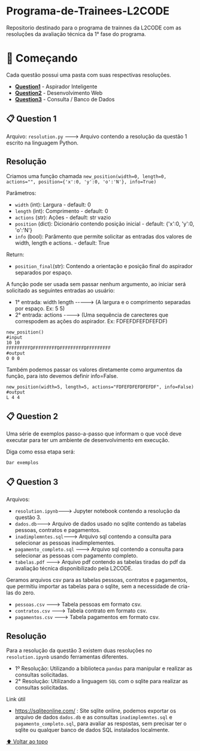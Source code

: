 # Programa-de-Trainees-L2CODE

Repositorio destinado para o programa de trainnes da L2CODE com as resoluções da avaliação técnica da 1° fase do programa.


# 🚀 Começando

Cada questão possui uma pasta com suas respectivas resoluções.

- **[Question1](#-question-1)** - Aspirador Inteligente
- **[Question2](#-question-2)** - Desenvolvimento Web
- **[Question3](#-question-3)** - Consulta / Banco de Dados


📋 Question 1
------------

Arquivo: `resolution.py` ---> Arquivo contendo a resolução da questão 1 escrito na linguagem Python.

Resolução
------------
Criamos uma função chamada `new_position(width=0, length=0, actions="", position={'x':0, 'y':0, 'o':'N'}, info=True)`

Parâmetros:
- `width` (int): Largura - default: 0
- `length` (int): Comprimento - default: 0
- `actions` (str): Ações - default: str vazio
- `position` (dict): Dicionário contendo posição inicial - default: {'x':0, 'y':0, 'o':'N'}
- `info` (bool): Parâmento que permite solicitar as entradas dos valores de width, length e actions. - default: True

Return: 
- `position_final`(str): Contendo a orientação e posição final do aspirador separados por espaço.

A função pode ser usada sem passar nenhum argumento, ao iniciar será solicitado as seguintes entradas ao usuário:
- 1° entrada: width length -----> (A largura e o comprimento separadas por espaço. Ex: 5 5)
- 2° entrada: actions ----> (Uma sequência de carecteres que correspodem as ações do aspirador. Ex: FDFEFDFEFDFEFDF)
```
new_position()
#input
10 10
FFFFFFFFFDFFFFFFFFFDFFFFFFFFFDFFFFFFFFF
#output
O 0 0 

```
Também podemos passar os valores diretamente como argumentos da função, para isto devemos definir info=False.
```
new_position(width=5, length=5, actions="FDFEFDFEFDFEFDF", info=False)
#output
L 4 4
```
📋 Question 2
------------

Uma série de exemplos passo-a-passo que informam o que você deve executar para ter um ambiente de desenvolvimento em execução.

Diga como essa etapa será:

```
Dar exemplos
```
📋 Question 3
------------
Arquivos:
- `resolution.ipynb`---> Jupyter notebook contendo a resolução da questão 3.
- `dados.db`---> Arquivo de dados usado no sqlite contendo as tabelas pessoas, contratos e pagamentos.
- `inadimplemntes.sql`---> Arquivo sql contendo a consulta para selecionar as pessoas inadimplementes.
- `pagamento_completo.sql` ---> Arquivo sql contendo a consulta para selecionar as pessoas com pagamento completo.
- `tabelas.pdf` ---> Arquivo pdf contendo as tabelas tiradas do pdf da avaliação técnica disponibilizado pela L2CODE.

Geramos arquivos csv para as tabelas pessoas, contratos e pagamentos, que permitiu importar as tabelas para o sqlite, sem a necessidade de cria-las do zero.
- `pessoas.csv` ---> Tabela pessoas em formato csv.
- `contratos.csv` ---> Tabela contrato em formato csv.
- `pagamentos.csv` ---> Tabela pagamentos em formato csv.

Resolução
------------
Para a resolução da questão 3 existem duas resoluções no `resolution.ipynb` usando ferramentas diferentes.

- 1º Resolução: Utilizando a biblioteca `pandas` para manipular e realizar as consultas solicitadas.
- 2° Resolução: Utilizando a linguagem `SQL` com o sqlite para realizar as consultas solicitadas.

Link útil

- https://sqliteonline.com/ : Site sqlite online, podemos exportar os arquivo de dados `dados.db` e as consultas `inadimplemntes.sql` e `pagamento_completo.sql`, para avaliar as respostas, sem precisar ter o sqlite ou qualquer banco de dados SQL instalados localmente.

[⬆ Voltar ao topo](#Programa-de-Trainees-L2CODE)
